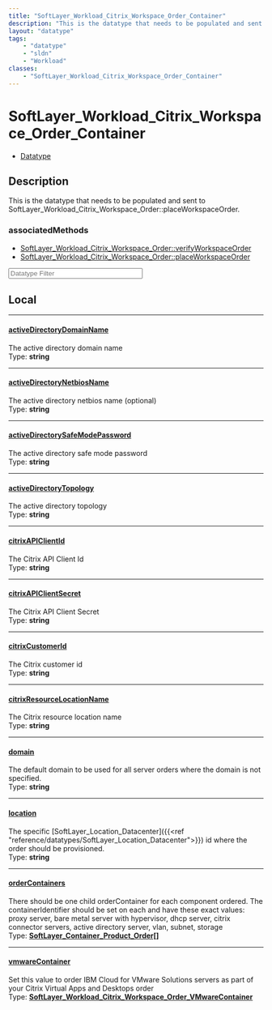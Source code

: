 ```yaml
---
title: "SoftLayer_Workload_Citrix_Workspace_Order_Container"
description: "This is the datatype that needs to be populated and sent to SoftLayer_Workload_Citrix_Workspace_Order::placeWorkspaceOrd... "
layout: "datatype"
tags:
    - "datatype"
    - "sldn"
    - "Workload"
classes:
    - "SoftLayer_Workload_Citrix_Workspace_Order_Container"
---
```


# SoftLayer_Workload_Citrix_Workspace_Order_Container
<div id='service-datatype'>
    <ul id='sldn-reference-tabs'>
        <li id='datatype'> <a href='/reference/datatypes/SoftLayer_Workload_Citrix_Workspace_Order_Container' >Datatype</a></li>
    </ul>
</div>

## Description 


This is the datatype that needs to be populated and sent to SoftLayer_Workload_Citrix_Workspace_Order::placeWorkspaceOrder. 


### associatedMethods

*  [SoftLayer_Workload_Citrix_Workspace_Order::verifyWorkspaceOrder](/reference/services/SoftLayer_Workload_Citrix_Workspace_Order/verifyWorkspaceOrder )
*  [SoftLayer_Workload_Citrix_Workspace_Order::placeWorkspaceOrder](/reference/services/SoftLayer_Workload_Citrix_Workspace_Order/placeWorkspaceOrder )





<!-- Filer BEGIN -->
<div class="view-filters">
        <div class="clearfix">
            <div class="search-input-box">
                <input placeholder="Datatype Filter" onkeyup="titleSearch(inputId='prop-input', divId='properties', elementClass='prop-row')" 
                    type="text" id="prop-input" value="" size="30" maxlength="128" class="form-text">
            </div>
        </div>
</div>
<!-- Filer END -->

<div id="properties" class="content">
<div id="localProperties" class="prop-content" >

## Local
<div class="prop-row">

-----
[activeDirectoryDomainName]: #activedirectorydomainname
#### [activeDirectoryDomainName]
The active directory domain name  
<span class="type-label">Type: </span>**string**  



</div>
<div class="prop-row">

-----
[activeDirectoryNetbiosName]: #activedirectorynetbiosname
#### [activeDirectoryNetbiosName]
The active directory netbios name (optional)  
<span class="type-label">Type: </span>**string**  



</div>
<div class="prop-row">

-----
[activeDirectorySafeModePassword]: #activedirectorysafemodepassword
#### [activeDirectorySafeModePassword]
The active directory safe mode password  
<span class="type-label">Type: </span>**string**  



</div>
<div class="prop-row">

-----
[activeDirectoryTopology]: #activedirectorytopology
#### [activeDirectoryTopology]
The active directory topology  
<span class="type-label">Type: </span>**string**  



</div>
<div class="prop-row">

-----
[citrixAPIClientId]: #citrixapiclientid
#### [citrixAPIClientId]
The Citrix API Client Id  
<span class="type-label">Type: </span>**string**  



</div>
<div class="prop-row">

-----
[citrixAPIClientSecret]: #citrixapiclientsecret
#### [citrixAPIClientSecret]
The Citrix API Client Secret  
<span class="type-label">Type: </span>**string**  



</div>
<div class="prop-row">

-----
[citrixCustomerId]: #citrixcustomerid
#### [citrixCustomerId]
The Citrix customer id  
<span class="type-label">Type: </span>**string**  



</div>
<div class="prop-row">

-----
[citrixResourceLocationName]: #citrixresourcelocationname
#### [citrixResourceLocationName]
The Citrix resource location name  
<span class="type-label">Type: </span>**string**  



</div>
<div class="prop-row">

-----
[domain]: #domain
#### [domain]
The default domain to be used for all server orders where the domain is not specified.   
<span class="type-label">Type: </span>**string**  



</div>
<div class="prop-row">

-----
[location]: #location
#### [location]
The specific [SoftLayer_Location_Datacenter]({{<ref "reference/datatypes/SoftLayer_Location_Datacenter">}}) id where the order should be provisioned.   
<span class="type-label">Type: </span>**string**  



</div>
<div class="prop-row">

-----
[orderContainers]: #ordercontainers
#### [orderContainers]
There should be one child orderContainer for each component ordered.  The containerIdentifier should be set on each and have these exact values: proxy server, bare metal server with hypervisor, dhcp server, citrix connector servers, active directory server, vlan, subnet, storage   
<span class="type-label">Type: </span>**<a href='/reference/datatypes/SoftLayer_Container_Product_Order'>SoftLayer_Container_Product_Order[] </a>**  



</div>
<div class="prop-row">

-----
[vmwareContainer]: #vmwarecontainer
#### [vmwareContainer]
Set this value to order IBM Cloud for VMware Solutions servers as part of your Citrix Virtual Apps and Desktops order   
<span class="type-label">Type: </span>**<a href='/reference/datatypes/SoftLayer_Workload_Citrix_Workspace_Order_VMwareContainer'>SoftLayer_Workload_Citrix_Workspace_Order_VMwareContainer </a>**  



</div>
</div>
<!-- LOCAL PROPERTY END -->

</div>


